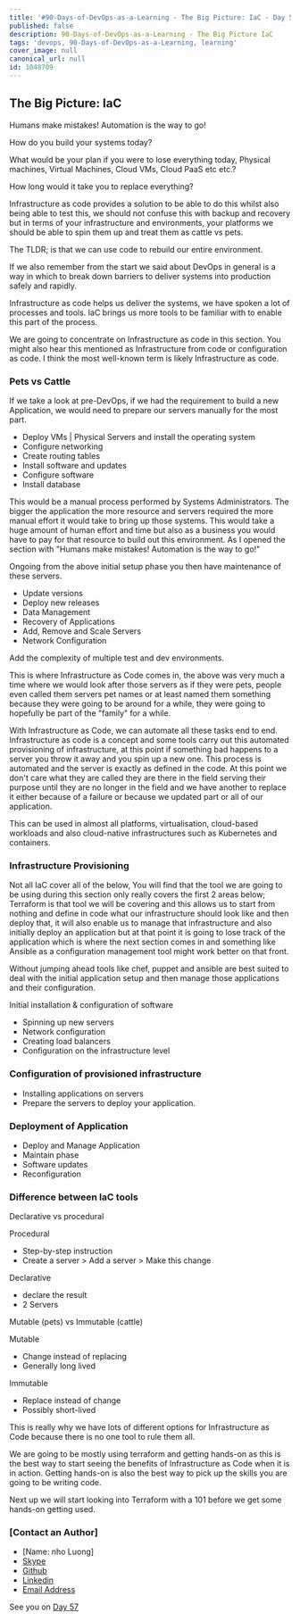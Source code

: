 ```yaml
---
title: '#90-Days-of-DevOps-as-a-Learning - The Big Picture: IaC - Day 56'
published: false
description: 90-Days-of-DevOps-as-a-Learning - The Big Picture IaC
tags: 'devops, 90-Days-of-DevOps-as-a-Learning, learning'
cover_image: null
canonical_url: null
id: 1048709
---
```


## The Big Picture: IaC

Humans make mistakes! Automation is the way to go!

How do you build your systems today?

What would be your plan if you were to lose everything today, Physical machines, Virtual Machines, Cloud VMs, Cloud PaaS etc etc.?

How long would it take you to replace everything?

Infrastructure as code provides a solution to be able to do this whilst also being able to test this, we should not confuse this with backup and recovery but in terms of your infrastructure and environments, your platforms we should be able to spin them up and treat them as cattle vs pets.

The TLDR; is that we can use code to rebuild our entire environment.

If we also remember from the start we said about DevOps in general is a way in which to break down barriers to deliver systems into production safely and rapidly.

Infrastructure as code helps us deliver the systems, we have spoken a lot of processes and tools. IaC brings us more tools to be familiar with to enable this part of the process.

We are going to concentrate on Infrastructure as code in this section. You might also hear this mentioned as Infrastructure from code or configuration as code. I think the most well-known term is likely Infrastructure as code.

### Pets vs Cattle

If we take a look at pre-DevOps, if we had the requirement to build a new Application, we would need to prepare our servers manually for the most part.

- Deploy VMs | Physical Servers and install the operating system
- Configure networking
- Create routing tables
- Install software and updates
- Configure software
- Install database

This would be a manual process performed by Systems Administrators. The bigger the application the more resource and servers required the more manual effort it would take to bring up those systems. This would take a huge amount of human effort and time but also as a business you would have to pay for that resource to build out this environment. As I opened the section with "Humans make mistakes! Automation is the way to go!"

Ongoing from the above initial setup phase you then have maintenance of these servers.

- Update versions
- Deploy new releases
- Data Management
- Recovery of Applications
- Add, Remove and Scale Servers
- Network Configuration

Add the complexity of multiple test and dev environments.

This is where Infrastructure as Code comes in, the above was very much a time where we would look after those servers as if they were pets, people even called them servers pet names or at least named them something because they were going to be around for a while, they were going to hopefully be part of the "family" for a while.

With Infrastructure as Code, we can automate all these tasks end to end. Infrastructure as code is a concept and some tools carry out this automated provisioning of infrastructure, at this point if something bad happens to a server you throw it away and you spin up a new one. This process is automated and the server is exactly as defined in the code. At this point we don't care what they are called they are there in the field serving their purpose until they are no longer in the field and we have another to replace it either because of a failure or because we updated part or all of our application.

This can be used in almost all platforms, virtualisation, cloud-based workloads and also cloud-native infrastructures such as Kubernetes and containers.

### Infrastructure Provisioning

Not all IaC cover all of the below, You will find that the tool we are going to be using during this section only really covers the first 2 areas below; Terraform is that tool we will be covering and this allows us to start from nothing and define in code what our infrastructure should look like and then deploy that, it will also enable us to manage that infrastructure and also initially deploy an application but at that point it is going to lose track of the application which is where the next section comes in and something like Ansible as a configuration management tool might work better on that front.

Without jumping ahead tools like chef, puppet and ansible are best suited to deal with the initial application setup and then manage those applications and their configuration.

Initial installation & configuration of software

- Spinning up new servers
- Network configuration
- Creating load balancers
- Configuration on the infrastructure level

### Configuration of provisioned infrastructure

- Installing applications on servers
- Prepare the servers to deploy your application.

### Deployment of Application

- Deploy and Manage Application
- Maintain phase
- Software updates
- Reconfiguration

### Difference between IaC tools

Declarative vs procedural

Procedural

- Step-by-step instruction
- Create a server > Add a server > Make this change

Declarative

- declare the result
- 2 Servers

Mutable (pets) vs Immutable (cattle)

Mutable

- Change instead of replacing
- Generally long lived

Immutable

- Replace instead of change
- Possibly short-lived

This is really why we have lots of different options for Infrastructure as Code because there is no one tool to rule them all.

We are going to be mostly using terraform and getting hands-on as this is the best way to start seeing the benefits of Infrastructure as Code when it is in action. Getting hands-on is also the best way to pick up the skills you are going to be writing code.

Next up we will start looking into Terraform with a 101 before we get some hands-on getting used.

### [Contact an Author]
* [Name: nho Luong]
* [Skype](luongutnho_skype)
* [Github](https://github.com/nholuongut/)
* [Linkedin](https://www.linkedin.com/in/nholuong/)
* [Email Address](luongutnho@hotmail.com)

See you on [Day 57](day57.md)
